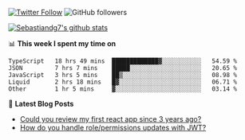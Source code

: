 <!--
[![visitors](https://visitor-badge.glitch.me/badge?page_id=sebastiandg7.sebastiandg7)](https://github.com/sebastiandg7)
-->
[![Twitter Follow](https://img.shields.io/twitter/follow/sebastiandg7?style=social&label=Follow)](https://twitter.com/sebastiandg7)
![GitHub followers](https://img.shields.io/github/followers/sebastiandg7?label=Follow&style=social)

[![Sebastiandg7's github stats](https://github-readme-stats.vercel.app/api?username=sebastiandg7)](https://github.com/anuraghazra/github-readme-stats)

📊 **This week I spent my time on**
<!--START_SECTION:waka-->
```text
TypeScript   18 hrs 49 mins  █████████████▓░░░░░░░░░░░   54.59 % 
JSON         7 hrs 7 mins    █████░░░░░░░░░░░░░░░░░░░░   20.65 % 
JavaScript   3 hrs 5 mins    ██▒░░░░░░░░░░░░░░░░░░░░░░   08.98 % 
Liquid       2 hrs 18 mins   █▓░░░░░░░░░░░░░░░░░░░░░░░   06.71 % 
Other        1 hr 5 mins     ▓░░░░░░░░░░░░░░░░░░░░░░░░   03.14 % 
```
<!--END_SECTION:waka-->

📕 **Latest Blog Posts**
<!-- BLOG-POST-LIST:START -->
- [Could you review my first react app since 3 years ago?](https://dev.to/sebastiandg7/could-you-review-my-first-react-app-since-3-years-ago-3nbh)
- [How do you handle role/permissions updates with JWT?](https://dev.to/sebastiandg7/how-do-you-handle-role-permissions-updates-with-jwt-3778)
<!-- BLOG-POST-LIST:END -->
